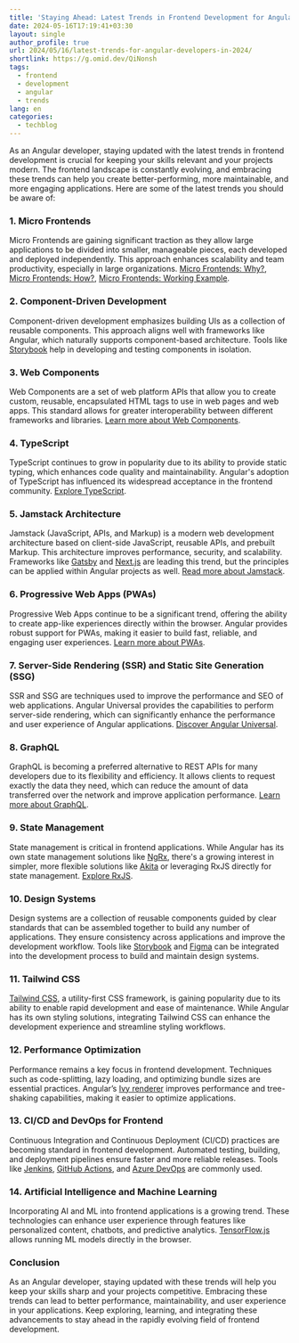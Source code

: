 ```yaml
---
title: 'Staying Ahead: Latest Trends in Frontend Development for Angular Developers in 2024'
date: 2024-05-16T17:19:41+03:30
layout: single
author_profile: true
url: 2024/05/16/latest-trends-for-angular-developers-in-2024/
shortlink: https://g.omid.dev/QiNonsh
tags:
  - frontend
  - development
  - angular
  - trends
lang: en
categories: 
  - techblog
---
```

As an Angular developer, staying updated with the latest trends in frontend development is crucial for keeping your skills relevant and your projects modern. The frontend landscape is constantly evolving, and embracing these trends can help you create better-performing, more maintainable, and more engaging applications. Here are some of the latest trends you should be aware of:

### 1. Micro Frontends

Micro Frontends are gaining significant traction as they allow large applications to be divided into smaller, manageable pieces, each developed and deployed independently. This approach enhances scalability and team productivity, especially in large organizations. [Micro Frontends: Why?](https://omid.dev/2024/05/09/micro-frontends-why/), [Micro Frontends: How?](https://omid.dev/2024/05/09/micro-frontends-how/), [Micro Frontends: Working Example](https://omid.dev/2024/05/11/micro-frontends-working-example/).

### 2. Component-Driven Development

Component-driven development emphasizes building UIs as a collection of reusable components. This approach aligns well with frameworks like Angular, which naturally supports component-based architecture. Tools like [Storybook](https://storybook.js.org/) help in developing and testing components in isolation.

### 3. Web Components

Web Components are a set of web platform APIs that allow you to create custom, reusable, encapsulated HTML tags to use in web pages and web apps. This standard allows for greater interoperability between different frameworks and libraries. [Learn more about Web Components](https://developer.mozilla.org/en-US/docs/Web/Web_Components).

### 4. TypeScript

TypeScript continues to grow in popularity due to its ability to provide static typing, which enhances code quality and maintainability. Angular's adoption of TypeScript has influenced its widespread acceptance in the frontend community. [Explore TypeScript](https://www.typescriptlang.org/).

### 5. Jamstack Architecture

Jamstack (JavaScript, APIs, and Markup) is a modern web development architecture based on client-side JavaScript, reusable APIs, and prebuilt Markup. This architecture improves performance, security, and scalability. Frameworks like [Gatsby](https://www.gatsbyjs.com/) and [Next.js](https://nextjs.org/) are leading this trend, but the principles can be applied within Angular projects as well. [Read more about Jamstack](https://jamstack.org/).

### 6. Progressive Web Apps (PWAs)

Progressive Web Apps continue to be a significant trend, offering the ability to create app-like experiences directly within the browser. Angular provides robust support for PWAs, making it easier to build fast, reliable, and engaging user experiences. [Learn more about PWAs](https://web.dev/progressive-web-apps/).

### 7. Server-Side Rendering (SSR) and Static Site Generation (SSG)

SSR and SSG are techniques used to improve the performance and SEO of web applications. Angular Universal provides the capabilities to perform server-side rendering, which can significantly enhance the performance and user experience of Angular applications. [Discover Angular Universal](https://angular.io/guide/universal).

### 8. GraphQL

GraphQL is becoming a preferred alternative to REST APIs for many developers due to its flexibility and efficiency. It allows clients to request exactly the data they need, which can reduce the amount of data transferred over the network and improve application performance. [Learn more about GraphQL](https://graphql.org/).

### 9. State Management

State management is critical in frontend applications. While Angular has its own state management solutions like [NgRx](https://ngrx.io/), there's a growing interest in simpler, more flexible solutions like [Akita](https://datorama.github.io/akita/) or leveraging RxJS directly for state management. [Explore RxJS](https://rxjs.dev/).

### 10. Design Systems

Design systems are a collection of reusable components guided by clear standards that can be assembled together to build any number of applications. They ensure consistency across applications and improve the development workflow. Tools like [Storybook](https://storybook.js.org/) and [Figma](https://www.figma.com/) can be integrated into the development process to build and maintain design systems.

### 11. Tailwind CSS

[Tailwind CSS](https://tailwindcss.com/), a utility-first CSS framework, is gaining popularity due to its ability to enable rapid development and ease of maintenance. While Angular has its own styling solutions, integrating Tailwind CSS can enhance the development experience and streamline styling workflows.

### 12. Performance Optimization

Performance remains a key focus in frontend development. Techniques such as code-splitting, lazy loading, and optimizing bundle sizes are essential practices. Angular’s [Ivy renderer](https://angular.io/guide/ivy) improves performance and tree-shaking capabilities, making it easier to optimize applications.

### 13. CI/CD and DevOps for Frontend

Continuous Integration and Continuous Deployment (CI/CD) practices are becoming standard in frontend development. Automated testing, building, and deployment pipelines ensure faster and more reliable releases. Tools like [Jenkins](https://www.jenkins.io/), [GitHub Actions](https://github.com/features/actions), and [Azure DevOps](https://azure.microsoft.com/en-us/services/devops/) are commonly used.

### 14. Artificial Intelligence and Machine Learning

Incorporating AI and ML into frontend applications is a growing trend. These technologies can enhance user experience through features like personalized content, chatbots, and predictive analytics. [TensorFlow.js](https://www.tensorflow.org/js) allows running ML models directly in the browser.

### Conclusion

As an Angular developer, staying updated with these trends will help you keep your skills sharp and your projects competitive. Embracing these trends can lead to better performance, maintainability, and user experience in your applications. Keep exploring, learning, and integrating these advancements to stay ahead in the rapidly evolving field of frontend development.
